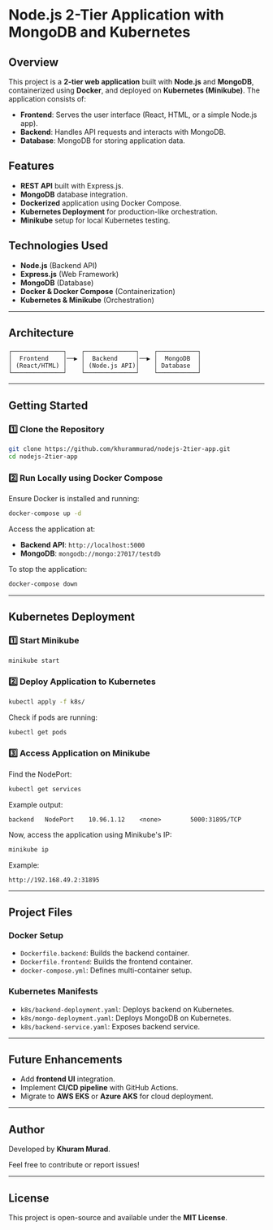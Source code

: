 # Node.js 2-Tier Application with MongoDB and Kubernetes

## Overview
This project is a **2-tier web application** built with **Node.js** and **MongoDB**, containerized using **Docker**, and deployed on **Kubernetes (Minikube)**. The application consists of:
- **Frontend**: Serves the user interface (React, HTML, or a simple Node.js app).
- **Backend**: Handles API requests and interacts with MongoDB.
- **Database**: MongoDB for storing application data.

## Features
- **REST API** built with Express.js.
- **MongoDB** database integration.
- **Dockerized** application using Docker Compose.
- **Kubernetes Deployment** for production-like orchestration.
- **Minikube** setup for local Kubernetes testing.

## Technologies Used
- **Node.js** (Backend API)
- **Express.js** (Web Framework)
- **MongoDB** (Database)
- **Docker & Docker Compose** (Containerization)
- **Kubernetes & Minikube** (Orchestration)

---

## Architecture
```plaintext
┌──────────────┐    ┌──────────────┐    ┌───────────┐
│  Frontend    │──▶ │  Backend     │──▶ │  MongoDB  │
│ (React/HTML) │    │ (Node.js API)│    │ Database  │
└──────────────┘    └──────────────┘    └───────────┘
```

---

## Getting Started
### 1️⃣ Clone the Repository
```bash
git clone https://github.com/khurammurad/nodejs-2tier-app.git
cd nodejs-2tier-app
```

### 2️⃣ Run Locally using Docker Compose
Ensure Docker is installed and running:
```bash
docker-compose up -d
```
Access the application at:
- **Backend API**: `http://localhost:5000`
- **MongoDB**: `mongodb://mongo:27017/testdb`

To stop the application:
```bash
docker-compose down
```

---

## Kubernetes Deployment
### 1️⃣ Start Minikube
```bash
minikube start
```

### 2️⃣ Deploy Application to Kubernetes
```bash
kubectl apply -f k8s/
```
Check if pods are running:
```bash
kubectl get pods
```

### 3️⃣ Access Application on Minikube
Find the NodePort:
```bash
kubectl get services
```
Example output:
```plaintext
backend   NodePort    10.96.1.12    <none>        5000:31895/TCP
```
Now, access the application using Minikube's IP:
```bash
minikube ip
```
Example:
```
http://192.168.49.2:31895
```

---

## Project Files
### **Docker Setup**
- `Dockerfile.backend`: Builds the backend container.
- `Dockerfile.frontend`: Builds the frontend container.
- `docker-compose.yml`: Defines multi-container setup.

### **Kubernetes Manifests**
- `k8s/backend-deployment.yaml`: Deploys backend on Kubernetes.
- `k8s/mongo-deployment.yaml`: Deploys MongoDB on Kubernetes.
- `k8s/backend-service.yaml`: Exposes backend service.

---

## Future Enhancements
- Add **frontend UI** integration.
- Implement **CI/CD pipeline** with GitHub Actions.
- Migrate to **AWS EKS** or **Azure AKS** for cloud deployment.

---

## Author
Developed by **Khuram Murad**.

Feel free to contribute or report issues!

---

## License
This project is open-source and available under the **MIT License**.


